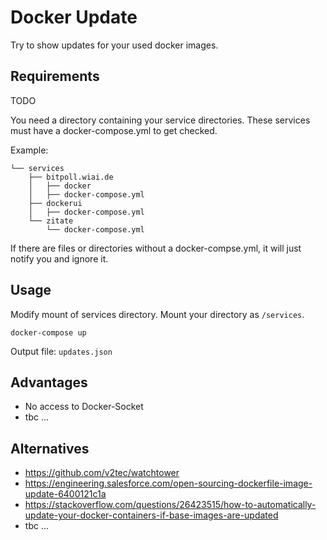 Docker Update
=============

Try to show updates for your used docker images.


Requirements
------------

TODO

You need a directory containing your service directories. These services must have a docker-compose.yml to get checked.

Example:
```
└── services
    ├── bitpoll.wiai.de
    │   ├── docker
    │   ├── docker-compose.yml
    ├── dockerui
    │   ├── docker-compose.yml
    └── zitate
        └── docker-compose.yml
```

If there are files or directories without a docker-compse.yml, it will just notify you and ignore it. 



Usage
----

Modify mount of services directory. Mount your directory as `/services`.

```
docker-compose up
```

Output file: `updates.json`


Advantages
----------

* No access to Docker-Socket
* tbc ...


Alternatives
------------

* https://github.com/v2tec/watchtower
* https://engineering.salesforce.com/open-sourcing-dockerfile-image-update-6400121c1a
* https://stackoverflow.com/questions/26423515/how-to-automatically-update-your-docker-containers-if-base-images-are-updated
* tbc ...



